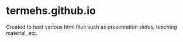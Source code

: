 # termehs.github.io
Created to host various html files such as presentation slides, teaching material, etc.
